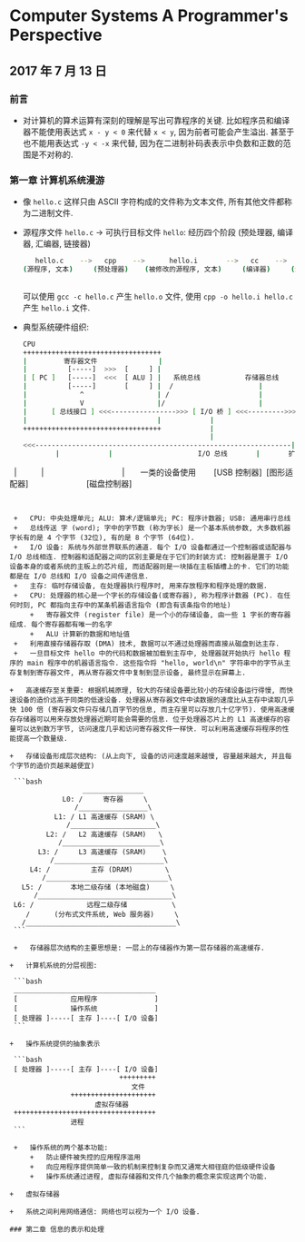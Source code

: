 # Computer Systems A Programmer's Perspective

## 2017 年 7 月 13 日

### 前言

+   对计算机的算术运算有深刻的理解是写出可靠程序的关键. 比如程序员和编译器不能使用表达式 `x - y < 0` 来代替 `x < y`, 因为前者可能会产生溢出. 甚至于也不能用表达式 `-y < -x` 来代替, 因为在二进制补码表表示中负数和正数的范围是不对称的.

### 第一章 计算机系统漫游

+   像 `hello.c` 这样只由 ASCII 字符构成的文件称为文本文件, 所有其他文件都称为二进制文件.

+   源程序文件 `hello.c` $\rightarrow$ 可执行目标文件 `hello`: 经历四个阶段 (预处理器, 编译器, 汇编器, 链接器)

    ```bash
       hello.c    -->   cpp    -->      hello.i       -->   cc    -->    hello.s     -->   as     -->         hello.o         -->    ld     -->         hello
    (源程序, 文本)     (预处理器)    (被修改的源程序, 文本)     (编译器)     (汇编程序, 文本)     (汇编器)     (可重定位目标程序, 二进制)  |->  (链接器)       (可执行目标程序, 二进制)
                                                                                                                           printf.o
    ```

    可以使用 `gcc -c hello.c` 产生 `hello.o` 文件, 使用 `cpp -o hello.i hello.c` 产生 `hello.i` 文件.

+   典型系统硬件组织:

    ```bash
    CPU
    ++++++++++++++++++++++++++++++++++
    |         寄存器文件               |
    |          [-----]  >>>  [     ] |
    | [ PC ]   [-----]  <<<  [ ALU ] |   系统总线           存储器总线
    |          [-----]       [     ] |  /                     |
    |             ^                  | /                      | 
    |             V                  |/                       |
    |      [ 总线接口 ] <<<---------------->>> [ I/O 桥 ] <<<--------->>> [ 主存储器 ]
    |                                |            |
    ++++++++++++++++++++++++++++++++++            |
                                                  |
    <<<---------------------------------------------------------------||-||-||-------->>>
            |            |                     I/O 总线       |       扩展槽, 留待网络适配器
    		|            |                                   |       一类的设备使用
        [USB 控制器]  [图形适配器]                          [磁盘控制器]
   ```
   
   
    +   CPU: 中央处理单元; ALU: 算术/逻辑单元; PC: 程序计数器; USB: 通用串行总线
    +   总线传送 字 (word); 字中的字节数 (称为字长) 是一个基本系统参数, 大多数机器字长有的是 4 个字节 (32位), 有的是 8 个字节 (64位).
    +   I/O 设备: 系统与外部世界联系的通道. 每个 I/O 设备都通过一个控制器或适配器与 I/O 总线相连. 控制器和适配器之间的区别主要是在于它们的封装方式: 控制器是置于 I/O 设备本身的或者系统的主板上的芯片组, 而适配器则是一块插在主板插槽上的卡. 它们的功能都是在 I/O 总线和 I/O 设备之间传递信息.
    +   主存: 临时存储设备, 在处理器执行程序时, 用来存放程序和程序处理的数据.
    +   CPU: 处理器的核心是一个字长的存储设备(或寄存器), 称为程序计数器 (PC). 在任何时刻, PC 都指向主存中的某条机器语言指令 (即含有该条指令的地址)
        +   寄存器文件 (register file) 是一个小的存储设备, 由一些 1 字长的寄存器组成. 每个寄存器都有唯一的名字
        +   ALU 计算新的数据和地址值
    +   利用直接存储器存取 (DMA) 技术, 数据可以不通过处理器而直接从磁盘到达主存.
    +   一旦目标文件 hello 中的代码和数据被加载到主存中, 处理器就开始执行 hello 程序的 main 程序中的机器语言指令. 这些指令将 "hello, world\n" 字符串中的字节从主存复制到寄存器文件, 再从寄存器文件中复制到显示设备, 最终显示在屏幕上.

+   高速缓存至关重要: 根据机械原理, 较大的存储设备要比较小的存储设备运行得慢, 而快速设备的造价远高于同类的低速设备. 处理器从寄存器文件中读数据的速度比从主存中读取几乎快 100 倍 (寄存器文件只存储几百字节的信息, 而主存里可以存放几十亿字节). 使用高速缓存存储器可以用来存放处理器近期可能会需要的信息. 位于处理器芯片上的 L1 高速缓存的容量可以达到数万字节, 访问速度几乎和访问寄存器文件一样快. 可以利用高速缓存将程序的性能提高一个数量级.

+   存储设备形成层次结构: (从上向下, 设备的访问速度越来越慢, 容量越来越大, 并且每个字节的造价页越来越便宜)

    ```bash
                	 _______________
                L0: /     寄存器     \
                   /_________________\
              L1: / L1 高速缓存 (SRAM) \
                 /_____________________\ 
            L2: /   L2 高速缓存 (SRAM)   \
               /________________________\
          L3: /     L3 高速缓存 (SRAM)    \
             /___________________________\
    	L4: /          主存 (DRAM)        \
           /______________________________\
      L5: /       本地二级存储 (本地磁盘)     \
         /_________________________________\
    L6: /             远程二级存储           \
       /      (分布式文件系统, Web 服务器)     \
      /_____________________________________\
    ```

    +   存储器层次结构的主要思想是: 一层上的存储器作为第一层存储器的高速缓存.

+   计算机系统的分层视图:

    ```bash
    ___________________________________
    [             应用程序              ]
    [             操作系统              ]
    [ 处理器 ]-----[ 主存 ]----[ I/O 设备]
    ```

+   操作系统提供的抽象表示

    ```bash
    [ 处理器 ]-----[ 主存 ]----[ I/O 设备]
                              +++++++++
                                 文件
                  +++++++++++++++++++++
                        虚拟存储器
    +++++++++++++++++++++++++++++++++++
                  进程            
    ```

    +   操作系统的两个基本功能:
        +   防止硬件被失控的应用程序滥用
        +   向应用程序提供简单一致的机制来控制复杂而又通常大相径庭的低级硬件设备
        +   操作系统通过进程, 虚拟存储器和文件几个抽象的概念来实现这两个功能.

+   虚拟存储器

+   系统之间利用网络通信: 网络也可以视为一个 I/O 设备.

### 第二章 信息的表示和处理


















